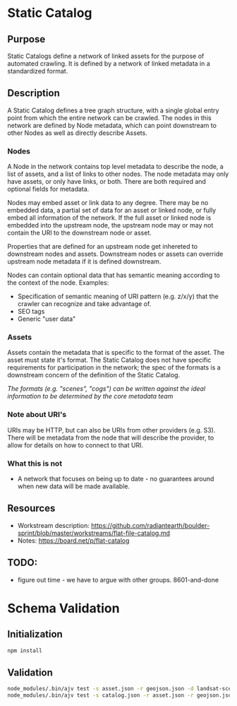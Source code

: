 # Static Catalog

## Purpose

Static Catalogs define a network of linked assets for the purpose of automated
crawling. It is defined by a network of linked metadata in a standardized
format.

## Description

A Static Catalog defines a tree graph structure, with a single global entry
point from which the entire network can be crawled. The nodes in this network
are defined by Node metadata, which can point downstream to other Nodes as well
as directly describe Assets.

### Nodes

A Node in the network contains top level metadata to describe the node, a list of assets,
and a list of links to other nodes. The node metadata may only have assets, or only have links,
or both. There are both required and optional fields for metadata.

Nodes may embed asset or link data to any degree.
There may be no embedded data, a partial set of data for an asset or linked node, or fully
embed all information of the network. If the full asset or linked node is embedded into the
upstream node, the upstream node may or may not contain the URI to the downstream node or asset.

Properties that are defined for an upstream node get inhereted to downstream nodes and assets.
Downstream nodes or assets can override upstream node metadata if it is defined downstream.

Nodes can contain optional data that has semantic meaning according to the context of the node.
Examples:
- Specification of semantic meaning of URI pattern (e.g. z/x/y) that the crawler can recognize and take advantage of.
- SEO tags
- Generic "user data"

### Assets

Assets contain the metadata that is specific to the format of the asset. The
asset must state it's format. The Static Catalog does not have specific
requirements for participation in the network; the spec of the formats is a
downstream concern of the definition of the Static Catalog.

_The formats (e.g. "scenes", "cogs") can be written against the ideal information to be determined by the core metadata team_

### Note about URI's

URIs may be HTTP, but can also be URIs from other providers (e.g. S3). There will be metadata from the node
that will describe the provider, to allow for details on how to connect to that URI.

### What this is not

- A network that focuses on being up to date - no guarantees around when new data will be made available.

## Resources

- Workstream description: https://github.com/radiantearth/boulder-sprint/blob/master/workstreams/flat-file-catalog.md
- Notes: https://board.net/p/flat-catalog

## TODO:

- figure out time - we have to argue with other groups. 8601-and-done

# Schema Validation

## Initialization

```bash
npm install
```

## Validation

```bash
node_modules/.bin/ajv test -s asset.json -r geojson.json -d landsat-scene.json --valid --verbose
node_modules/.bin/ajv test -s catalog.json -r asset.json -r geojson.json -d node.json --valid --verbose
```
